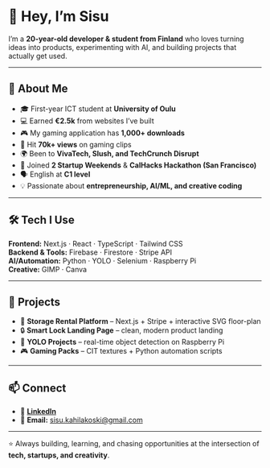 # 👋 Hey, I’m Sisu  

I’m a **20-year-old developer & student from Finland** who loves turning ideas into products, experimenting with AI, and building projects that actually get used.  

---

## 🌟 About Me  

- 🎓 First-year ICT student at **University of Oulu**  
- 💻 Earned **€2.5k** from websites I’ve built  
- 🎮 My gaming application has **1,000+ downloads**  
- 🎤 Hit **70k+ views** on gaming clips  
- 🌍 Been to **VivaTech, Slush, and TechCrunch Disrupt**  
- 🚀 Joined **2 Startup Weekends** & **CalHacks Hackathon (San Francisco)**  
- 🗣️ English at **C1 level**  
- 💡 Passionate about **entrepreneurship, AI/ML, and creative coding**  

---

## 🛠️ Tech I Use  

**Frontend:** Next.js · React · TypeScript · Tailwind CSS  
**Backend & Tools:** Firebase · Firestore · Stripe API  
**AI/Automation:** Python · YOLO · Selenium · Raspberry Pi  
**Creative:** GIMP · Canva 

---

## 🚀 Projects  

- 🏢 **Storage Rental Platform** – Next.js + Stripe + interactive SVG floor-plan  
- 🔒 **Smart Lock Landing Page** – clean, modern product landing  
- 🧠 **YOLO Projects** – real-time object detection on Raspberry Pi  
- 🎮 **Gaming Packs** – CIT textures + Python automation scripts  

---

## 📫 Connect  

- 💼 [**LinkedIn**](https://www.linkedin.com/in/sisu-kahilakoski-0226a1369/)  
- 📧 **Email:** sisu.kahilakoski@gmail.com  

---

⭐ Always building, learning, and chasing opportunities at the intersection of **tech, startups, and creativity**.  
